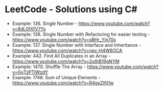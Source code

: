 # LeetCode - Solutions using C#

* Example: 136. Single Number - https://www.youtube.com/watch?v=8dL0fXfV7Ys
* Example: 136. Single Number with Refactoring for easier testing - https://www.youtube.com/watch?v=sBHr_Yjn70s
* Example: 137. Single Number with Interface and Inheritance - https://www.youtube.com/watch?v=npc-H4W6OCA
* Example: 442. Find All Duplicates in an Array - https://www.youtube.com/watch?v=2uthB19gNYM
* Example: 1470. Shuffle The Array - https://www.youtube.com/watch?v=GyTzPTlWzdY
* Example: 1748. Sum of Unique Elements - https://www.youtube.com/watch?v=R4gxZIfjI1w
